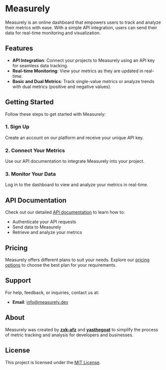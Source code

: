 # Measurely

Measurely is an online dashboard that empowers users to track and analyze their metrics with ease. With a simple API integration, users can send their data for real-time monitoring and visualization.

## Features
- **API Integration**: Connect your projects to Measurely using an API key for seamless data tracking.
- **Real-time Monitoring**: View your metrics as they are updated in real-time.
- **Basic and Dual Metrics**: Track single-value metrics or analyze trends with dual metrics (positive and negative values).

## Getting Started

Follow these steps to get started with Measurely:

### 1. Sign Up

Create an account on our platform and receive your unique API key.

### 2. Connect Your Metrics

Use our API documentation to integrate Measurely into your project.

### 3. Monitor Your Data

Log in to the dashboard to view and analyze your metrics in real-time.

## API Documentation

Check out our detailed [API documentation](#) to learn how to:

- Authenticate your API requests
- Send data to Measurely
- Retrieve and analyze your metrics

## Pricing

Measurely offers different plans to suit your needs. Explore our [pricing options](#) to choose the best plan for your requirements.

## Support

For help, feedback, or inquiries, contact us at:

- **Email**: info@measurely.dev

## About

Measurely was created by **[zxk-afz](https://github.com/zxk-afz)** and **[yasthegoat](https://github.com/yasthegoat)** to simplify the process of metric tracking and analysis for developers and businesses.

## License

This project is licensed under the [MIT License](LICENSE).
